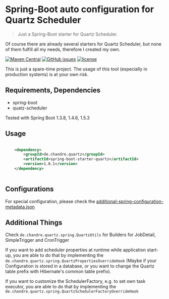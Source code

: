 # Spring-Boot auto configuration for Quartz Scheduler

> Just a Spring-Boot starter for Quartz Scheduler.

Of course there are already several starters for Quartz Scheduler, but none of them fulfill all my needs, therefore I created my own.

[![Maven Central](https://img.shields.io/maven-central/v/de.chandre.quartz/spring-boot-starter-quartz.svg)](https://mvnrepository.com/artifact/de.chandre.quartz)
[![GitHub issues](https://img.shields.io/github/issues/andrehertwig/spring-boot-starter-quartz.svg)](https://github.com/andrehertwig/spring-boot-starter-quartz/issues)
[![license](https://img.shields.io/github/license/andrehertwig/spring-boot-starter-quartz.svg)](https://github.com/andrehertwig/spring-boot-starter-quartz/blob/develop/LICENSE)

This is just a spare-time project. The usage of this tool (especially in production systems) is at your own risk.

## Requirements, Dependencies
* spring-boot
* quatz-scheduler

Tested with Spring Boot 1.3.8, 1.4.6, 1.5.3

## Usage

```xml

	<dependency>
		<groupId>de.chandre.quartz</groupId>
		<artifactId>spring-boot-starter-quartz</artifactId>
		<version>1.0.1</version>
	</dependency>
	
```

## Configurations

For special configuration, please check the [additional-spring-configuration-metadata.json](src/main/resources/META-INF/additional-spring-configuration-metadata.json) 

## Additional Things

Check `de.chandre.quartz.spring.QuartzUtils` for Builders for JobDetail, SimpleTrigger and CronTrigger

If you want to add scheduler properties at runtime while application start-up, you are able to do that by implementing the `de.chandre.quartz.spring.QuartzPropertiesOverrideHook` (Maybe if your Configuration is stored in a database, or you want to change the Quartz table prefix with Hibernate's common table prefix).

If you want to customize the SchedulerFactory, e.g. to set own task executor, you are able to do that by implementing the `de.chandre.quartz.spring.QuartzSchedulerFactoryOverrideHook`